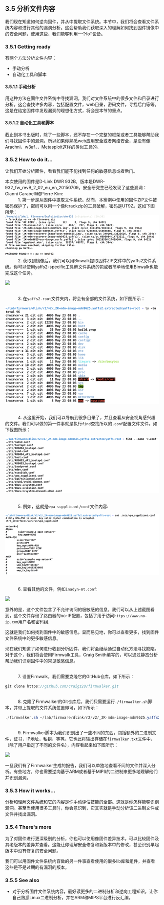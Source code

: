 ## 3.5 分析文件内容

我们现在知道如何逆向固件，并从中提取文件系统。本节中，我们将会查看文件系统内容和进行其他的漏洞分析。这会帮助我们获取深入的理解如何找到固件镜像中的安全问题，使用这些，我们能够利用一个IoT设备。

### 3.5.1 Getting ready

有两个方法分析文件内容：

* 手动分析
* 自动化工具和脚本

#### 3.5.1.1 手动分析

用这种方法在固件文件系统中寻找漏洞，我们对文件系统中的很多文件和目录进行分析。这会查找许多内容，包括配置文件，web目录，密码文件，寻找后门等等。这是在给定固件中发现漏洞的理想化方式，将会是本节的重点。

#### 3.5.1.2 自动化工具和脚本

截止到本书出版时，除了一些脚本，还不存在一个完整的框架或者工具能够帮助我们寻找固件中的漏洞。所以如果你熟悉web应用安全或者网络安全，是没有像Arachni，w3af，，Metasploit这样的类似工具的。

### 3.5.2 How to do it...
让我们开始分析固件，看看我们能不能找到任何的敏感信息或者后门。

本次使用的固件是D-Link DWR 932B，版本是DWR-932_fw_revB_2_02_eu_en_20150709。安全研究生已经发现了这些漏洞：Gianni Carabelli和Pierre Kim:
<br>&emsp;&emsp;&emsp;1. 第一步是从固件中提取文件系统。然而，本案例中使用的固件ZIP文件被密码保护了，密码可以用一个像fcrackzip的工具破解，密码是UT9Z。这如下图所示：
![](../img/3-5/3-5-2-1.png)
<br>&emsp;&emsp;&emsp;2. 获取到镜像后，我们可以用Binwalk提取固件ZIP文件中的yaffs2文件系统。你可以使用yaffs2-specific工具解文件系统的包或者简单地使用Binwalk也能完成这个任务。

![](../img/3-5/3-5-2-2.png)

<br>&emsp;&emsp;&emsp;3. 在`yaffs2-root`文件夹内，将会有全部的文件系统，如下图所示：

![](../img/3-5/3-5-2-3.png)

<br>&emsp;&emsp;&emsp;4. 从这里开始，我们可以导航到很多目录了，并且查看从安全视角感兴趣的文件。我们可以做的第一件事就是执行`find`查找所以的`.conf`配置文件文件，如下截图所示：

![](../img/3-5/3-5-2-4.png)

<br>&emsp;&emsp;&emsp;5. 例如，这就是`wpa-supplicant/conf`文件内容:

![](../img/3-5/3-5-2-5.png)

<br>&emsp;&emsp;&emsp;6. 查看其他的文件，例如`inadyn-mt.conf`:

![](../img/3-5/3-5-2-1-6.png)

意外的是，这个文件包含了不允许访问的极敏感的信息。我们可以从上述截图看到，这个文件存储了路由器的no-IP配置，包括了用于访问`https://www.no-ip.com`用户名和密码组.

这就是我们如何找到固件中的敏感信息。显而易见地，你可以查看更多，找到固件文件系统中的更多敏感信息。

现在我们知道了如何进行收到分析固件，我们将会继续通过自动化方法寻找缺陷。对于这个，我们将会使用Firmwalk工具，Craig Smith编写的，可以通过静态分析帮助我们识别固件中的常见敏感信息。

<br>&emsp;&emsp;&emsp;7. 设置Firnwalk，我们需要克隆它的GitHub仓库，如下所示：

```java
git clone https://github.com/craigz28/firmwalker.git
```

<br>&emsp;&emsp;&emsp;8. 克隆了Firmwalker的Git仓库后，我们只需要运行`./firmwalker.sh`脚本，并带上提取的文件系统位置即可，如下所示：

```java
./firmwalker.sh ~/lab/firmware/dlink/r2/v2/_2K-mdm-image-mdm9625.yaffs2.extracted/yaffs-root
```

<br>&emsp;&emsp;&emsp;9. Firmwalker脚本为我们识别出了一些不同的东西，包括额外的二进制文件，证书，IP地址，私钥，等等。它也此将输出存储在`firmwalker.txt`文件中，（除了用户指定了不同的文件名），内容看起来如下图所示：

![](../img/3-5/3-5-2-1-9.png)

一旦我们有了Firmwalker生成的报告，我们可以单独地查看不同的文件并深入分析。有些地方，你也需要逆向基于ARM或者基于MIPS的二进制来更多地理解他们并识别漏洞。
### 3.5.3 How it works...

分析和理解文件系统和它的内容是你手动评估技能的全部。这就是你怎样能够识别漏洞。甚至当使用很多工具时，你会意识到，它其实就是手动分析该二进制文件或文件并找出漏洞。

### 3.5.4 There's more

为了对固件进行更深级别的分析，你也可以使用像固件差异技术，可以比较固件及其老版本的差异并查看。这能让你理解安全修复和新版本中的修改，甚至识别早起版本中没有修复的安全问题。

我们可以用固件文件系统内容做的另一件事查看使用的很多lib库和组件，并查看这些是不是过期的有漏洞的版本。

### 3.5.5 See also

* 对于分析固件文件系统内容，最好读更多的二进制分析和逆向工程知识。让你自己熟悉Linux二进制分析，并在ARM和MIPS平台进行反汇编。
